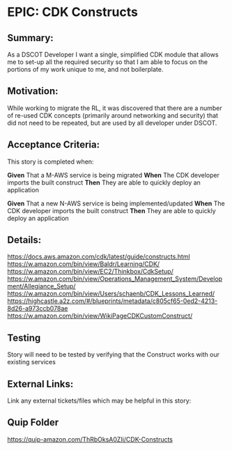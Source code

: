 
# EPIC: CDK Constructs
## Summary:
As a DSCOT Developer I want a single, simplified CDK module that allows me to set-up all the required security so that I am able to focus on the portions of my work unique to me, and not boilerplate.

## Motivation:
While working to migrate the RL, it was discovered that there are a number of re-used CDK concepts (primarily around networking and security) that did not need to be repeated, but are used by all developer under DSCOT.

## Acceptance Criteria:
This story is completed when:

**Given** That a M-AWS service is being migrated
**When** The CDK developer imports the built construct
**Then** They are able to quickly deploy an application

**Given** That a new N-AWS service is being implemented/updated
**When** The CDK developer imports the built construct
**Then** They are able to quickly deploy an application

## Details:
https://docs.aws.amazon.com/cdk/latest/guide/constructs.html
https://w.amazon.com/bin/view/Baldr/Learning/CDK/
https://w.amazon.com/bin/view/EC2/Thinkbox/CdkSetup/
https://w.amazon.com/bin/view/Operations_Management_System/Development/Allegiance_Setup/
https://w.amazon.com/bin/view/Users/schaenb/CDK_Lessons_Learned/
https://highcastle.a2z.com/#/blueprints/metadata/c805cf65-0ed2-4213-8d26-a973ccb078ae
https://w.amazon.com/bin/view/WikiPageCDKCustomConstruct/

## Testing
Story will need to be tested by verifying that the Construct works with our existing services

## External Links:
Link any external tickets/files which may be helpful in this story:

## Quip Folder
https://quip-amazon.com/ThRbOksA0ZIi/CDK-Constructs
